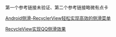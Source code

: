 第一个参考链接未验证、第二个参考链接略微有点卡

[Android侧滑-RecyclerView轻松实现高效的侧滑菜单](https://juejin.im/entry/5b90cf67f265da0af774f72f)


[RecycleView实现QQ侧滑效果](https://blog.csdn.net/u012292247/article/details/79772973)